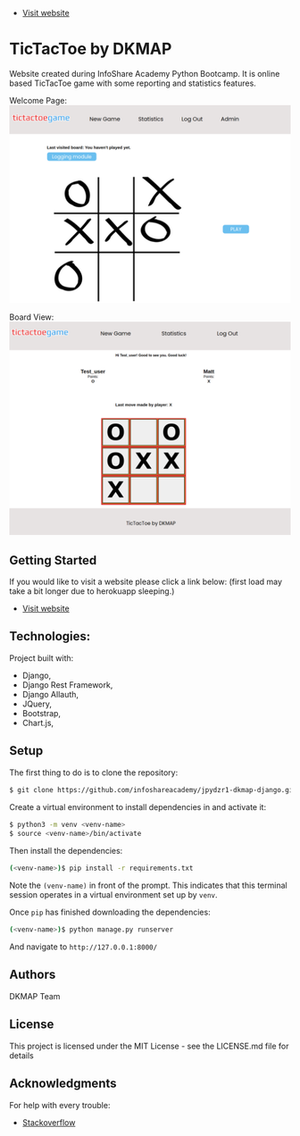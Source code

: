* [Visit website](https://tic-tac-toe-dkmap.herokuapp.com/)


# TicTacToe by DKMAP

Website created during InfoShare Academy Python Bootcamp. It is online based TicTacToe game with some reporting and 
statistics features.

Welcome Page:
![Window view](https://github.com/infoshareacademy/jpydzr1-dkmap-django/blob/master/static/img/welcome.png?raw=true)

Board View:
![Window view](https://github.com/infoshareacademy/jpydzr1-dkmap-django/blob/master/static/img/board.png?raw=true)

## Getting Started

If you would like to visit a website please click a link below:
(first load may take a bit longer due to herokuapp sleeping.)

* [Visit website](https://tic-tac-toe-dkmap.herokuapp.com/)

## Technologies:

Project built with:
- Django,
- Django Rest Framework,
- Django Allauth,
- JQuery,
- Bootstrap,
- Chart.js,

## Setup

The first thing to do is to clone the repository:

```sh
$ git clone https://github.com/infoshareacademy/jpydzr1-dkmap-django.git
```

Create a virtual environment to install dependencies in and activate it:

```sh
$ python3 -m venv <venv-name>
$ source <venv-name>/bin/activate
```

Then install the dependencies:

```sh
(<venv-name>)$ pip install -r requirements.txt
```
Note the `(venv-name)` in front of the prompt. This indicates that this terminal
session operates in a virtual environment set up by `venv`.

Once `pip` has finished downloading the dependencies:
```sh
(<venv-name>)$ python manage.py runserver
```
And navigate to `http://127.0.0.1:8000/`


## Authors

DKMAP Team

## License

This project is licensed under the MIT License - see the LICENSE.md file for details

## Acknowledgments

For help with every trouble:
* [Stackoverflow](https://stackoverflow.com/)
